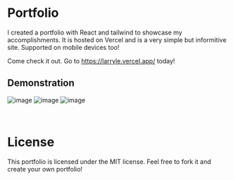# Portfolio

I created a portfolio with React and tailwind to showcase my accomplishments. It is hosted on Vercel and is a very simple but informitive site. Supported on mobile devices too!

Come check it out. Go to https://larryle.vercel.app/ today!

## Demonstration

![image](https://github.com/user-attachments/assets/8cbabbd2-b569-4a7b-99d8-2bc4b0c2b7f4)
![image](https://github.com/user-attachments/assets/b8db74d8-5b81-45e7-9416-e4deb7a89ce7)
![image](https://github.com/user-attachments/assets/bf68cb22-b6bc-467a-9e49-4ed7e94a5497)

<br>

# License

This portfolio is licensed under the MIT license. Feel free to fork it and create your own portfolio!
